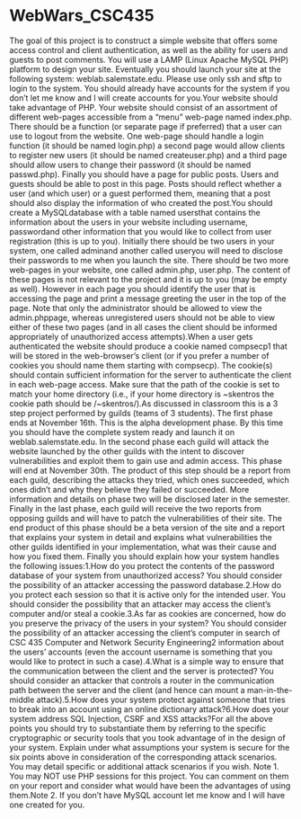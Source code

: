 # WebWars_CSC435

The goal of this project is to construct a simple website that offers some access control and client authentication, as well as the ability for users and guests to post comments. You will use a LAMP (Linux Apache MySQL PHP) platform to design your site. Eventually you should launch your site at the following system: weblab.salemstate.edu.  Please  use  only  ssh  and  sftp  to  login  to  the  system.  You  should  already  have accounts for the system if you don’t let me know and I will create accounts for you.Your  website  should  take  advantage  of  PHP.  Your  website  should  consist  of  an  assortment  of  different web-pages accessible from a “menu” web-page named index.php. There should be a function (or separate page if preferred) that a user can use to logout from the website. One web-page should handle a login function (it should be named login.php) a second page would allow clients to register new users (it should be named createuser.php) and a third page should allow users to change their password (it should be named passwd.php). Finally you should have a page for public posts. Users and guests should be able to post in this page. Posts should reflect whether a user (and which user) or a guest performed them, meaning that a post should also display the information of who created the post.You  should  create  a  MySQLdatabase  with  a  table  named  usersthat  contains  the  information  about  the  users  in  your  website  including  username, passwordand  other  information  that  you  would  like to collect from user registration (this is up to you). Initially there should be two users in your system, one  called  adminand  another  called  useryou  will  need  to  disclose  their  passwords  to  me  when  you  launch the site. There should be two more web-pages in your website, one called admin.php, user.php. The content of these pages is not relevant to the project and it is up to you (may be empty as well). However in each page you should identify the user that is accessing the page and print a message greeting the user in the  top  of  the  page.  Note  that  only  the  administrator  should  be  allowed  to  view  the  admin.phppage, whereas unregistered users should not be able to view either of these two pages (and in all cases the client should be informed appropriately of unauthorized access attempts).When a user gets authenticated the website should produce a cookie named compsecp1 that will be stored in the web-browser’s client (or if you prefer a number of cookies you should name them starting with compsecp).  The  cookie(s)  should  contain  sufficient  information  for  the  server  to  authenticate  the  client in each web-page access. Make sure that the path of the cookie is set to match your home directory (i.e., if your home directory is ~skentros the cookie path should be /~skentros/).As discussed in classroom this is a 3 step project performed by guilds (teams of 3 students). The first phase ends at November 16th. This is the alpha development phase. By this time you should have the complete system ready and launch it on weblab.salemstate.edu. In the second phase each guild will attack the website launched by the other guilds with the intent to discover vulnerabilities and exploit them to gain use  and  admin  access.  This  phase  will  end  at  November  30th.  The  product  of  this  step  should  be  a  report  from each guild, describing the attacks they tried, which ones succeeded, which ones didn’t and why they believe they failed or succeeded. More information and details on phase two will be  disclosed  later  in  the  semester.  Finally  in  the  last  phase,  each  guild  will  receive  the  two  reports  from  opposing  guilds  and  will  have to patch the vulnerabilities of their site. The end product of this phase should be a beta version of the site  and  a  report  that  explains  your  system  in  detail and  explains  what  vulnerabilities  the  other  guilds  identified  in  your  implementation,  what  was  their  cause  and  how  you  fixed  them.  Finally  you  should  explain how your system handles the following issues:1.How do you protect the contents of the password database of your system from unauthorized access? You should consider the possibility of an attacker accessing the password database.2.How do you protect each session so that it is active only for the intended user. You should consider the possibility that an attacker may access the client’s computer and/or steal a cookie.3.As far as cookies are concerned, how do you preserve the privacy of the users in your system? You should consider the possibility of an attacker accessing the client’s computer in search of 
CSC 435 Computer and Network Security Engineering2 information about the users’ accounts (even the account username is something that you would like to protect in such a case).4.What is a simple way to ensure that the communication between the client and the server is protected? You should consider an attacker that controls a router in the communication path between the server and the client (and hence can mount a man-in-the-middle attack).5.How does your system protect against someone that tries to break into an account using an online dictionary attack?6.How does your system address SQL Injection, CSRF and XSS attacks?For  all  the  above  points  you  should  try  to  substantiate  them  by  referring  to  the  specific  cryptographic or security tools that you took advantage of in the design of your system. Explain under what assumptions  your  system  is  secure  for  the  six  points  above  in  consideration  of  the  corresponding  attack  scenarios. You may detail specific or additional attack scenarios if you wish.  Note 1. You may NOT use PHP sessions for this project. You can comment on them on your report and consider what would have been the advantages of using them.Note 2.  If you don’t have MySQL account let me know and I will have one created for you.
